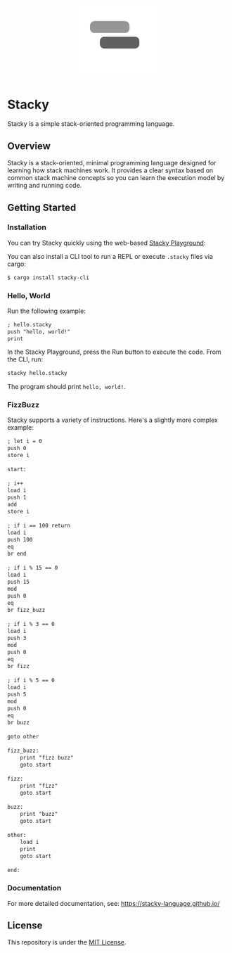 <p align="center">
  <img width="180" src="https://github.com/stacky-language/stacky/blob/main/docs/images/stacky.svg" alt="Stacky logo">
</p>

# Stacky
Stacky is a simple stack-oriented programming language.

## Overview

Stacky is a stack-oriented, minimal programming language designed for learning how stack machines work. It provides a clear syntax based on common stack machine concepts so you can learn the execution model by writing and running code.

## Getting Started

### Installation

You can try Stacky quickly using the web-based [Stacky Playground](https://stacky-language.github.io/playground):

You can also install a CLI tool to run a REPL or execute `.stacky` files via cargo:

```bash
$ cargo install stacky-cli
```

### Hello, World

Run the following example:

```stacky
; hello.stacky
push "hello, world!"
print
```

In the Stacky Playground, press the Run button to execute the code. From the CLI, run:

```bash
stacky hello.stacky
```

The program should print `hello, world!`.

### FizzBuzz

Stacky supports a variety of instructions. Here's a slightly more complex example:

```stacky
; let i = 0
push 0
store i

start:

; i++
load i
push 1
add
store i

; if i == 100 return
load i
push 100
eq
br end

; if i % 15 == 0
load i
push 15
mod
push 0
eq
br fizz_buzz

; if i % 3 == 0
load i
push 3
mod
push 0
eq
br fizz

; if i % 5 == 0
load i
push 5
mod
push 0
eq
br buzz

goto other

fizz_buzz:
    print "fizz buzz"
    goto start

fizz:
    print "fizz"
    goto start

buzz:
    print "buzz"
    goto start

other:
    load i
    print
    goto start

end:
```

### Documentation

For more detailed documentation, see: https://stacky-language.github.io/

## License

This repository is under the [MIT License](./LICENSE).
